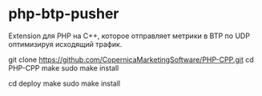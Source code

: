 # php-btp-pusher

 Extension для PHP на C++, которое отправляет метрики в BTP по UDP оптимизируя исходящий трафик.
 
 git clone https://github.com/CopernicaMarketingSoftware/PHP-CPP.git
 cd PHP-CPP
 make
 sudo make install

 cd deploy
 make
 sudo make install
 
